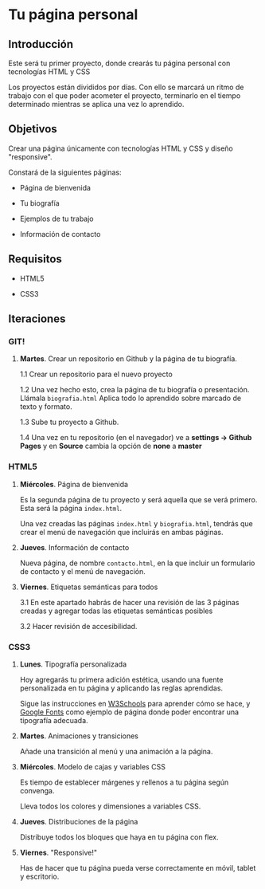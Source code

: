 # Tu página personal #

## Introducción ##

Este será tu primer proyecto, donde crearás tu página personal con tecnologías HTML y CSS

Los proyectos están divididos por días. Con ello se marcará un ritmo de trabajo con el que poder acometer el proyecto, terminarlo en el tiempo determinado mientras se aplica una vez lo aprendido.

## Objetivos ##

Crear una página únicamente con tecnologías HTML y CSS y diseño "responsive".

Constará de la siguientes páginas:

- Página de bienvenida

- Tu biografía

- Ejemplos de tu trabajo

- Información de contacto

## Requisitos ##

- HTML5

- CSS3

## Iteraciones ##

### GIT! ###

1. **Martes**. Crear un repositorio en Github y la página de tu biografía.

    1.1 Crear un repositorio para el nuevo proyecto

    1.2 Una vez hecho esto, crea la página de tu biografía o presentación. Llámala `biografia.html` Aplica todo lo aprendido sobre marcado de texto y formato.

    1.3 Sube tu proyecto a Github.
    
    1.4 Una vez en tu repositorio (en el navegador) ve a **settings -> Github Pages** y en **Source** cambia la opción de **none** a **master**

### HTML5 ###

1. **Miércoles**. Página de bienvenida

    Es la segunda página de tu proyecto y será aquella que se verá primero. Esta será la página `index.html`.

    Una vez creadas las páginas `index.html` y `biografia.html`, tendrás que crear el menú de navegación que incluirás en ambas páginas.

2. **Jueves**. Información de contacto

    Nueva página, de nombre `contacto.html`, en la que incluir un formulario de contacto y el menú de navegación.

3. **Viernes**. Etiquetas semánticas para todos

    3.1 En este apartado habrás de hacer una revisión de las 3 páginas creadas y agregar todas las etiquetas semánticas posibles

    3.2 Hacer revisión de accesibilidad.

### CSS3 ###

1. **Lunes**. Tipografía personalizada

    Hoy agregarás tu primera adición estética, usando una fuente personalizada en tu página y aplicando las reglas aprendidas.

    Sigue las instrucciones en [W3Schools](https://www.w3schools.com/howto/howto_google_fonts.asp) para aprender cómo se hace, y [Google Fonts](https://fonts.google.com) como ejemplo de página donde poder encontrar una tipografía adecuada.

2. **Martes**. Animaciones y transiciones

    Añade una transición al menú y una animación a la página.

3. **Miércoles**. Modelo de cajas y variables CSS

    Es tiempo de establecer márgenes y rellenos a tu página según convenga.

    Lleva todos los colores y dimensiones a variables CSS.

4. **Jueves**. Distribuciones de la página

    Distribuye todos los bloques que haya en tu página con flex.

5. **Viernes**. "Responsive!"

    Has de hacer que tu página pueda verse correctamente en móvil, tablet y escritorio.
